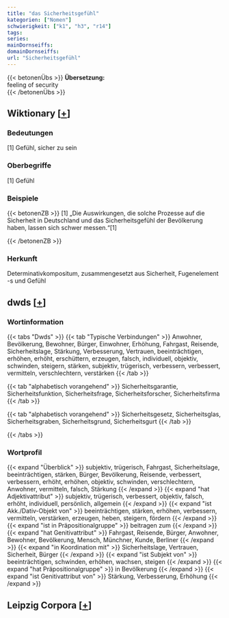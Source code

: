 ```yaml
---
title: "das Sicherheitsgefühl"
kategorien: ["Nomen"]
schwierigkeit: ["k1", "h3", "r14"]
tags:
series:
mainDornseiffs:
domainDornseiffs:
url: "Sicherheitsgefühl"
---
```


{{< betonenÜbs >}}
**Übersetzung:**  
feeling  of security  
{{< /betonenÜbs >}}

## Wiktionary [[+](https://de.wiktionary.org/wiki/Sicherheitsgefühl)]

### Bedeutungen
[1] Gefühl, sicher zu sein  

### Oberbegriffe
[1] Gefühl  

### Beispiele
{{< betonenZB >}}
[1] „Die Auswirkungen, die solche Prozesse auf die Sicherheit in Deutschland und das Sicherheitsgefühl der Bevölkerung haben, lassen sich schwer messen.“[1]  

{{< /betonenZB >}}
### Herkunft
Determinativkompositum, zusammengesetzt aus Sicherheit, Fugenelement -s und Gefühl  



## dwds [[+](https://www.dwds.de/wb/Sicherheitsgefühl)]

### Wortinformation
{{< tabs "Dwds" >}}
{{< tab "Typische Verbindungen" >}}
Anwohner, Bevölkerung, Bewohner, Bürger, Einwohner, Erhöhung, Fahrgast, Reisende, Sicherheitslage, Stärkung, Verbesserung, Vertrauen, beeinträchtigen, erhöhen, erhöht, erschüttern, erzeugen, falsch, individuell, objektiv, schwinden, steigern, stärken, subjektiv, trügerisch, verbessern, verbessert, vermitteln, verschlechtern, verstärken
{{< /tab >}}

{{< tab "alphabetisch vorangehend" >}}
Sicherheitsgarantie, Sicherheitsfunktion, Sicherheitsfrage, Sicherheitsforscher, Sicherheitsfirma
{{< /tab >}}

{{< tab "alphabetisch vorangehend" >}}
Sicherheitsgesetz, Sicherheitsglas, Sicherheitsgraben, Sicherheitsgrund, Sicherheitsgurt
{{< /tab >}}

{{< /tabs >}}

### Wortprofil
{{< expand "Überblick" >}} subjektiv, trügerisch, Fahrgast, Sicherheitslage, beeinträchtigen, stärken, Bürger, Bevölkerung, Reisende, verbessert, verbessern, erhöht, erhöhen, objektiv, schwinden, verschlechtern, Anwohner, vermitteln, falsch, Stärkung {{< /expand >}}
{{< expand "hat Adjektivattribut" >}} subjektiv, trügerisch, verbessert, objektiv, falsch, erhöht, individuell, persönlich, allgemein {{< /expand >}}
{{< expand "ist Akk./Dativ-Objekt von" >}} beeinträchtigen, stärken, erhöhen, verbessern, vermitteln, verstärken, erzeugen, heben, steigern, fördern {{< /expand >}}
{{< expand "ist in Präpositionalgruppe" >}} beitragen zum {{< /expand >}}
{{< expand "hat Genitivattribut" >}} Fahrgast, Reisende, Bürger, Anwohner, Bewohner, Bevölkerung, Mensch, Münchner, Kunde, Berliner {{< /expand >}}
{{< expand "in Koordination mit" >}} Sicherheitslage, Vertrauen, Sicherheit, Bürger {{< /expand >}}
{{< expand "ist Subjekt von" >}} beeinträchtigen, schwinden, erhöhen, wachsen, steigen {{< /expand >}}
{{< expand "hat Präpositionalgruppe" >}} in Bevölkerung {{< /expand >}}
{{< expand "ist Genitivattribut von" >}} Stärkung, Verbesserung, Erhöhung {{< /expand >}}

## Leipzig Corpora [[+](https://corpora.uni-leipzig.de/en/res?word=Sicherheitsgefühl&corpusId=deu_newscrawl-public_2018)]

